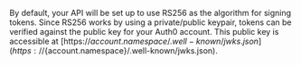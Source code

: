 By default, your API will be set up to use RS256 as the algorithm for signing tokens. Since RS256 works by using a private/public keypair, tokens can be verified against the public key for your Auth0 account. This public key is accessible at [https://${account.namespace}/.well-known/jwks.json](https://${account.namespace}/.well-known/jwks.json).